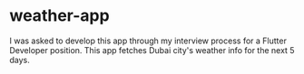 # weather-app
I was asked to develop this app through my interview process for a Flutter Developer position. This app fetches  Dubai city's weather info for the next 5 days. 
 
